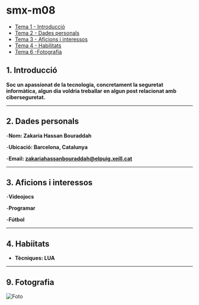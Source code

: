 # smx-m08

* [Tema 1 - Introducció](docs/uf1.md)
* [Tema 2 - Dades personals](docs/uf2.md)
* [Tema 3 - Aficions i interessos](docs/uf3.md)
* [Tema 4 - Habilitats ](docs/uf4.md)
* [Tema 6 -Fotografia](docs/uf5.md)

## 1. Introducció
**Soc un apassionat de la tecnologia, concretament la seguretat informàtica, algun dia voldria treballar en algun post relacionat amb ciberseguretat.**

---

## 2. Dades personals
-**Nom: Zakaria Hassan Bouraddah**

-**Ubicació: Barcelona, Catalunya**

-**Email: zakariahassanbouraddah@elpuig.xeill.cat**

---
 
 ## 3. Aficions i interessos
-**Videojocs**

-**Programar**

-**Fútbol**

 ---


  ## 4. Habiitats
 - **Tècniques: LUA**
  
  ---

  ## 9. Fotografia

  ![Foto](https://coooc.cat/wp-content/uploads/2024/02/AdobeStock_593352044-2048x1148.jpeg)





 
